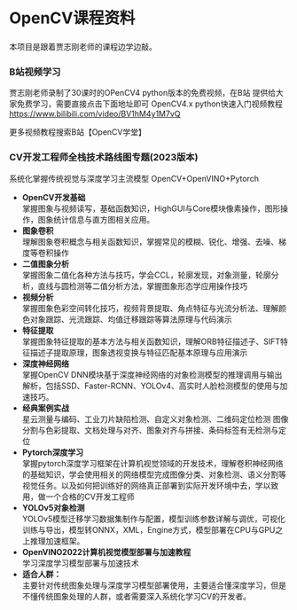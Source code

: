 # OpenCV课程资料
###
本项目是跟着贾志刚老师的课程边学边敲。

### B站视频学习
贾志刚老师录制了30课时的OPenCV4 python版本的免费视频，在B站
提供给大家免费学习，需要直接点击下面地址即可
OpenCV4.x  python快速入门视频教程
https://www.bilibili.com/video/BV1hM4y1M7vQ

更多视频教程搜索B站【OpenCV学堂】

### CV开发工程师全栈技术路线图专题(2023版本)
系统化掌握传统视觉与深度学习主流模型 OpenCV+OpenVINO+Pytorch
- <b>OpenCV开发基础</b><br>
掌握图象与视频读写，基础函数知识，HighGUI与Core模块像素操作，图形操作，图象统计信息与直方图相关应用。
- <b>图象卷积</b><br>
理解图象卷积概念与相关函数知识，掌握常见的模糊、锐化、增强、去噪、梯度等卷积操作
- <b>二值图象分析</b><br>
掌握图象二值化各种方法与技巧，学会CCL，轮廓发现，对象测量，轮廓分析，直线与圆检测等二值分析方法，掌握图象形态学应用操作技巧
- <b>视频分析</b><br>
掌握图象色彩空间转化技巧，视频背景提取、角点特征与光流分析法、理解颜色对象跟踪、光流跟踪、均值迁移跟踪等算法原理与代码演示
- <b>特征提取</b><br>
掌握图象特征提取的基本方法与相关函数知识，理解ORB特征描述子、SIFT特征描述子提取原理，图象透视变换与特征匹配基本原理与应用演示
- <b>深度神经网络</b><br>
掌握OpenCV DNN模块基于深度神经网络的对象检测模型的推理调用与输出解析，包括SSD、Faster-RCNN、YOLOv4、高实时人脸检测模型的使用与加速技巧。
- <b>经典案例实战</b><br>
星云测量与编码、工业刀片缺陷检测、自定义对象检测、二维码定位检测
图像分割与色彩提取、文档处理与对齐、图象对齐与拼接、条码标签有无检测与定位
- <b>Pytorch深度学习</b><br>
掌握pytorch深度学习框架在计算机视觉领域的开发技术，理解卷积神经网络的基础知识，学会使用相关的网络模型完成图像分类、对象检测、语义分割等视觉任务。以及如何把训练好的网络真正部署到实际开发环境中去，学以致用，做一个合格的CV开发工程师
- <b>YOLOv5对象检测</b><br>
YOLOv5模型迁移学习数据集制作与配置，模型训练参数详解与调优，可视化训练与导出，模型转ONNX，XML，Engine方式，模型部署在CPU与GPU之上推理加速框架。
- <b>OpenVINO2022计算机视觉模型部署与加速教程</b><br>
学习深度学习模型部署与加速技术
- <b>适合人群：</b><br>
主要针对传统图象处理与深度学习模型部署使用，主要适合懂深度学习，但是不懂传统图象处理的人群，或者需要深入系统化学习CV的开发者。



